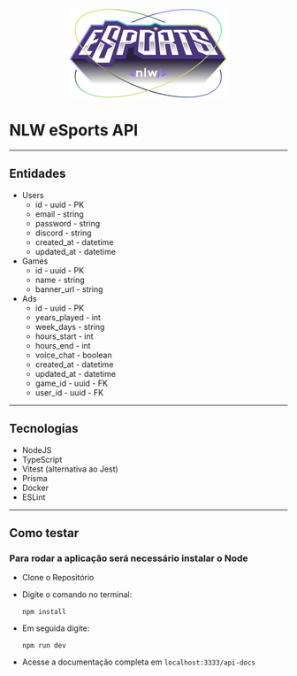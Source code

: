 <div align="center" >
  <img src="./readmeImages/Logo.png"/>
</div>

# NLW eSports API

---


## Entidades

- Users
  - id            - uuid        - PK
  - email         - string
  - password      - string
  - discord       - string
  - created_at    - datetime
  - updated_at    - datetime
- Games
  - id            - uuid        - PK
  - name          - string
  - banner_url    - string
- Ads
  - id            - uuid        - PK
  - years_played  - int
  - week_days     - string
  - hours_start   - int
  - hours_end     - int
  - voice_chat    - boolean
  - created_at    - datetime
  - updated_at    - datetime
  - game_id       - uuid        - FK
  - user_id       - uuid        - FK

---

## Tecnologias

- NodeJS
- TypeScript
- Vitest (alternativa ao Jest)
- Prisma
- Docker
- ESLint

---

## Como testar
### Para rodar a aplicação será necessário instalar o Node

- Clone o Repositório
- Digite o comando no terminal:
  ```
  npm install
  ```
- Em seguida digite:
  ```
  npm run dev
  ```

- Acesse a documentação completa em `localhost:3333/api-docs`
